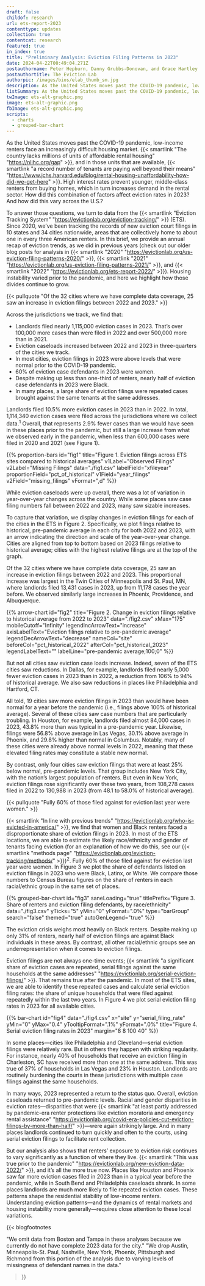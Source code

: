 ```yaml
---
draft: false
childof: research
url: ets-report-2023
contenttype: updates
collection: true
contentcat: research
featured: true
in_index: true
title: "Preliminary Analysis: Eviction Filing Patterns in 2023"
date: 2024-04-22T00:49:04.271Z
postauthorname: Peter Hepburn, Danny Grubbs-Donovan, and Grace Hartley
postauthortitle: The Eviction Lab
authorpic: /images/bios/elab_thumb_sm.jpg
description: As the United States moves past the COVID-19 pandemic, low-income renters face a deeply inhospitable housing market. We investigate how this affected eviction rates in 2023.
listSummary: As the United States moves past the COVID-19 pandemic, low-income renters face a deeply inhospitable housing market. We investigate how this affected eviction rates in 2023.
twImage: ets-alt-graphic.png
image: ets-alt-graphic.png
fbImage: ets-alt-graphic.png
scripts:
  - charts
  - grouped-bar-chart
---
```


<span class="dropcap green">A</span>s the United States moves past the COVID-19 pandemic, low-income renters face an increasingly difficult housing market. {{< smartlink "The country lacks millions of units of affordable rental housing" "https://nlihc.org/gap" >}}, and in those units that are available, {{< smartlink "a record number of tenants are paying well beyond their means" "https://www.jchs.harvard.edu/blog/rental-housing-unaffordability-how-did-we-get-here" >}}. High interest rates prevent younger, middle-class renters from buying homes, which in turn increases demand in the rental sector. How did this combination of factors affect eviction rates in 2023? And how did this vary across the U.S.?

To answer those questions, we turn to data from the {{< smartlink "Eviction Tracking System" "https://evictionlab.org/eviction-tracking/" >}} (ETS). Since 2020, we’ve been tracking the records of new eviction court filings in 10 states and 34 cities nationwide, areas that are collectively home to about one in every three American renters. In this brief, we provide an annual recap of eviction trends, as we did in previous years (check out our older blog posts for analysis in {{< smartlink "2020" "https://evictionlab.org/us-eviction-filing-patterns-2020/" >}}, {{< smartlink "2021" "https://evictionlab.org/us-eviction-filing-patterns-2021/" >}}, and {{< smartlink "2022" "https://evictionlab.org/ets-report-2022/" >}}). Housing instability varied prior to the pandemic, and here we highlight how those divides continue to grow. 

{{< pullquote "Of the 32 cities where we have complete data coverage, 25 saw an increase in eviction filings between 2022 and 2023." >}}

Across the jurisdictions we track, we find that:
- Landlords filed nearly 1,115,000 eviction cases in 2023. That’s over 100,000 more cases than were filed in 2022 and over 500,000 more than in 2021.  
- Eviction caseloads increased between 2022 and 2023 in three-quarters of the cities we track.
- In most cities, eviction filings in 2023 were above levels that were normal prior to the COVID-19 pandemic.
- 60% of eviction case defendants in 2023 were women.
- Despite making up less than one-third of renters, nearly half of eviction case defendants in 2023 were Black. 
- In many places, a large share of eviction filings were repeated cases brought against the same tenants at the same addresses. 

Landlords filed 10.5% more eviction cases in 2023 than in 2022. In total, 1,114,340 eviction cases were filed across the jurisdictions where we collect data.<sup>1</sup> Overall, that represents 2.9% fewer cases than we would have seen in these places prior to the pandemic, but still a large increase from what we observed early in the pandemic, when less than 600,000 cases were filed in 2020 and 2021 (see Figure 1).

{{% proportion-bars
  id="fig1"
  title="Figure 1. Eviction filings across ETS sites compared to historical averages"
  v1Label="Observed Filings"
  v2Label="Missing Filings"
  data="./fig1.csv"
  labelField="xfileyear"
  proportionField="pct_of_historical"
  v1Field="year_filings"
  v2Field="missing_filings"
  vFormat=",d"
%}}

While eviction caseloads were up overall, there was a lot of variation in year-over-year changes across the country. While some places saw case filing numbers fall between 2022 and 2023, many saw sizable increases. 

To capture that variation, we display changes in eviction filings for each of the cities in the ETS in Figure 2. Specifically, we plot filings relative to historical, pre-pandemic average in each city for both 2022 and 2023, with an arrow indicating the direction and scale of the year-over-year change. Cities are aligned from top to bottom based on 2023 filings relative to historical average; cities with the highest relative filings are at the top of the graph. 

Of the 32 cities where we have complete data coverage, 25 saw an increase in eviction filings between 2022 and 2023. This proportional increase was largest in the Twin Cities of Minneapolis and St. Paul, MN, where landlords filed 13,431 cases in 2023, up from 11,178 cases the year before. We observed similarly large increases in Phoenix, Providence, and Albuquerque.

{{% arrow-chart
  id="fig2"
  title="Figure 2. Change in eviction filings relative to historical average from 2022 to 2023"
  data="./fig2.csv"
  xMax="175"
  mobileCutoff="Infinity"
  legendIncArrowText="increase"
  axisLabelText="Eviction filings relative to pre-pandemic average"
  legendDecArrowText="decrease"
  nameCol="site"
  beforeCol="pct_historical_2022"
  afterCol="pct_historical_2023"
  legendLabelText=""
  labelLine="pre-pandemic average;100;0"
%}}

But not all cities saw eviction case loads increase. Indeed, seven of the ETS cities saw reductions. In Dallas, for example, landlords filed nearly 5,000 fewer eviction cases in 2023 than in 2022, a reduction from 106% to 94% of historical average. We also saw reductions in places like Philadelphia and Hartford, CT. 

All told, 19 cities saw more eviction filings in 2023 than would have been normal for a year before the pandemic (i.e., filings above 100% of historical average). Several of these cities saw case numbers that are particularly troubling. In Houston, for example, landlords filed almost 84,000 cases in 2023, 43.8% more than was typical in a pre-pandemic year. Likewise, filings were 56.8% above average in Las Vegas, 30.1% above average in Phoenix, and 29.8% higher than normal in Columbus. Notably, many of these cities were already above normal levels in 2022, meaning that these elevated filing rates may constitute a stable new normal.

By contrast, only four cities saw eviction filings that were at least 25% below normal, pre-pandemic levels. That group includes New York City, with the nation’s largest population of renters. But even in New York, eviction filings rose significantly over these two years, from 108,278 cases filed in 2022 to 130,988 in 2023 (from 48.1 to 58.0% of historical average).

{{< pullquote "Fully 60% of those filed against for eviction last year were women." >}}

{{< smartlink "In line with previous trends" "https://evictionlab.org/who-is-evicted-in-america/" >}}, we find that women and Black renters faced a disproportionate share of eviction filings in 2023. In most of the ETS locations, we are able to estimate the likely race/ethnicity and gender of tenants facing eviction (for an explanation of how we do this, see our {{< smartlink "methods page" "https://evictionlab.org/eviction-tracking/methods/" >}})<sup>2</sup>. Fully 60% of those filed against for eviction last year were women. In Figure 3 we plot the share of defendants listed on eviction filings in 2023 who were Black, Latinx, or White. We compare those numbers to Census Bureau figures on the share of renters in each racial/ethnic group in the same set of places. 

{{% grouped-bar-chart 
  id="fig3" 
  saneLoading="true"
  titlePrefix="Figure 3. Share of renters and eviction filing defendants, by race/ethnicity" 
  data="./fig3.csv" 
  yTicks="5" 
  yMin="0"
  yFormat=".0%" 
  type="barGroup" 
  search="false" 
  themed="true"
  autoGenLegend="true"
%}}

The eviction crisis weighs most heavily on Black renters. Despite making up only 31% of renters, nearly half of eviction filings are against Black individuals in these areas. By contrast, all other racial/ethnic groups see an underrepresentation when it comes to eviction filings. 

Eviction filings are not always one-time events; {{< smartlink "a significant share of eviction cases are repeated, serial filings against the same households at the same addresses" "https://evictionlab.org/serial-eviction-filings/" >}}. That remains true after the pandemic. In most of the ETS sites, we are able to identify these repeated cases and calculate serial eviction filing rates: the share of unique households that were filed against repeatedly within the last two years. In Figure 4 we plot serial eviction filing rates in 2023 for all available cities.

{{% bar-chart
  id="fig4"
  data="./fig4.csv"
  x="site"
  y="serial_filing_rate"
  yMin="0"
  yMax="0.4"
  yTooltipFormat=".1%"
  yFormat=".0%"
  title="Figure 4. Serial eviction filing rates in 2023"
  margin="8 8 100 40"
%}}

In some places—cities like Philadelphia and Cleveland—serial eviction filings were relatively rare. But in others they happen with striking regularity. For instance, nearly 40% of households that receive an eviction filing in Charleston, SC have received more than one at the same address. This was true of 37% of households in Las Vegas and 23% in Houston. Landlords are routinely burdening the courts in these jurisdictions with multiple case filings against the same households. 

In many ways, 2023 represented a return to the status quo. Overall, eviction caseloads returned to pre-pandemic levels. Racial and gender disparities in eviction rates—disparities that were {{< smartlink "at least partly addressed by pandemic-era renter protections like eviction moratoria and emergency rental assistance" "https://evictionlab.org/covid-era-policies-cut-eviction-filings-by-more-than-half/" >}}—were again strikingly large. And in many places landlords continued to turn quickly and often to the courts, using serial eviction filings to facilitate rent collection.

But our analysis also shows that renters’ exposure to eviction risk continues to vary significantly as a function of where they live. {{< smartlink "This was true prior to the pandemic" "https://evictionlab.org/new-eviction-data-2022/" >}}, and it’s all the more true now. Places like Houston and Phoenix saw far more eviction cases filed in 2023 than in a typical year before the pandemic, while in South Bend and Philadelphia caseloads shrank. In some places landlords are much more likely to file repeated eviction cases. These patterns shape the residential stability of low-income renters. Understanding eviction patterns—and the dynamics of rental markets and housing instability more generally—requires close attention to these local variations.

{{< blogfootnotes

 "We omit data from Boston and Tampa in these analyses because we currently do not have complete 2023 data for the city."
 "We drop Austin, Minneapolis-St. Paul, Nashville, New York, Phoenix, Pittsburgh and Richmond from this portion of the analysis due to varying levels of missingness of defendant names in the data."

>}}